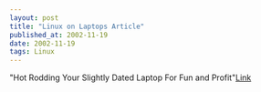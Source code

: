 ```yaml
---
layout: post
title: "Linux on Laptops Article"
published_at: 2002-11-19
date: 2002-11-19
tags: Linux
---
```


"Hot Rodding Your Slightly Dated Laptop For Fun and Profit"[Link](http://www.linuxplanet.com/linuxplanet/reports/4547/1/)  